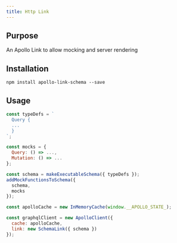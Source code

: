 ```yaml
---
title: Http Link
---
```


## Purpose
An Apollo Link to allow mocking and server rendering

## Installation

`npm install apollo-link-schema --save`


## Usage
```js
const typeDefs = `
  Query {
  ...
  }
`;

const mocks = {
  Query: () => ...,
  Mutation: () => ...
};

const schema = makeExecutableSchema({ typeDefs });
addMockFunctionsToSchema({
  schema,
  mocks
});

const apolloCache = new InMemoryCache(window.__APOLLO_STATE_);

const graphqlClient = new ApolloClient({
  cache: apolloCache,
  link: new SchemaLink({ schema })
});
```

